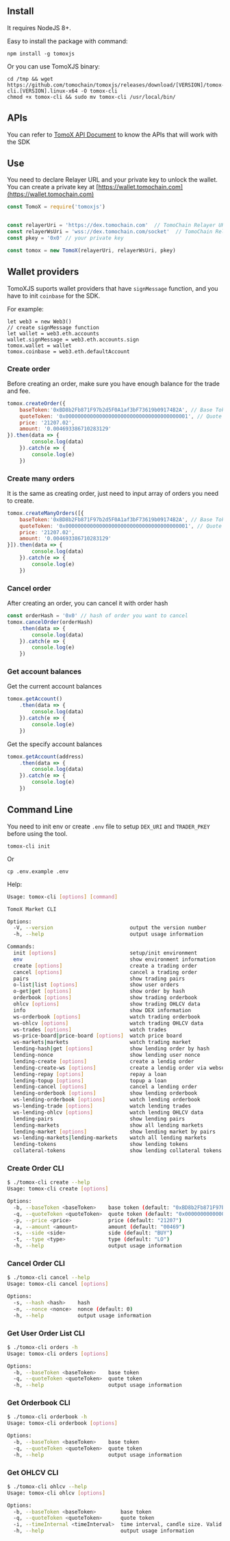 
## Install
It requires NodeJS 8+.

Easy to install the package with command:
```
npm install -g tomoxjs
```

Or you can use TomoXJS binary:
```
cd /tmp && wget https://github.com/tomochain/tomoxjs/releases/download/[VERSION]/tomox-cli.[VERSION].linux-x64 -O tomox-cli
chmod +x tomox-cli && sudo mv tomox-cli /usr/local/bin/
```

## APIs
You can refer to [TomoX API Document](https://apidocs.tomochain.com/#tomodex-apis) to know the APIs that will work with the SDK

## Use
You need to declare Relayer URL and your private key to unlock the wallet. You can create a private key at [https://wallet.tomochain.com](https://wallet.tomochain.com)
```javascript
const TomoX = require('tomoxjs')


const relayerUri = 'https://dex.tomochain.com'  // TomoChain Relayer URL
const relayerWsUri = 'wss://dex.tomochain.com/socket'  // TomoChain Relayer URL
const pkey = '0x0' // your private key

const tomox = new TomoX(relayerUri, relayerWsUri, pkey)
```

## Wallet providers
TomoXJS suports wallet providers that have `signMessage` function, and you have to init `coinbase` for the SDK.

For example:
```
let web3 = new Web3()
// create signMessage function
let wallet = web3.eth.accounts
wallet.signMessage = web3.eth.accounts.sign
tomox.wallet = wallet
tomox.coinbase = web3.eth.defaultAccount
```

### Create order
Before creating an order, make sure you have enough balance for the trade and fee.

```javascript
tomox.createOrder({
    baseToken:'0xBD8b2Fb871F97b2d5F0A1af3bF73619b09174B2A', // Base Token Address e.g BTC
    quoteToken: '0x0000000000000000000000000000000000000001', // Quote Token Address e.g TOMO
    price: '21207.02',
    amount: '0.004693386710283129'
}).then(data => {
        console.log(data)
    }).catch(e => {
        console.log(e)
    })
```

### Create many orders
It is the same as creating order, just need to input array of orders you need to create.

```javascript
tomox.createManyOrders([{
    baseToken:'0xBD8b2Fb871F97b2d5F0A1af3bF73619b09174B2A', // Base Token Address e.g BTC
    quoteToken: '0x0000000000000000000000000000000000000001', // Quote Token Address e.g TOMO
    price: '21207.02',
    amount: '0.004693386710283129'
}]).then(data => {
        console.log(data)
    }).catch(e => {
        console.log(e)
    })
```

### Cancel order
After creating an order, you can cancel it with order hash
```javascript
const orderHash = '0x0' // hash of order you want to cancel
tomox.cancelOrder(orderHash)
    .then(data => {
        console.log(data)
    }).catch(e => {
        console.log(e)
    })
```

### Get account balances
Get the current account balances
```javascript
tomox.getAccount()
    .then(data => {
        console.log(data)
    }).catch(e => {
        console.log(e)
    })
```
Get the specify account balances
```javascript
tomox.getAccount(address)
    .then(data => {
        console.log(data)
    }).catch(e => {
        console.log(e)
    })
```

## Command Line
You need to init env or create `.env` file to setup `DEX_URI` and `TRADER_PKEY` before using the tool.

```
tomox-cli init
```
Or
```
cp .env.example .env
```

Help:
```bash
Usage: tomox-cli [options] [command]

TomoX Market CLI

Options:
  -V, --version                         output the version number
  -h, --help                            output usage information

Commands:
  init [options]                        setup/init environment
  env                                   show environment information
  create [options]                      create a trading order
  cancel [options]                      cancel a trading order
  pairs                                 show trading pairs
  o-list|list [options]                 show user orders
  o-get|get [options]                   show order by hash
  orderbook [options]                   show trading orderbook
  ohlcv [options]                       show trading OHLCV data
  info                                  show DEX information
  ws-orderbook [options]                watch trading orderbook
  ws-ohlcv [options]                    watch trading OHLCV data
  ws-trades [options]                   watch trades
  ws-price-board|price-board [options]  watch price board
  ws-markets|markets                    watch trading market
  lending-hash|get [options]            show lending order by hash
  lending-nonce                         show lending user nonce
  lending-create [options]              create a lendig order
  lending-create-ws [options]           create a lendig order via websocket
  lending-repay [options]               repay a loan
  lending-topup [options]               topup a loan
  lending-cancel [options]              cancel a lending order
  lending-orderbook [options]           show lending orderbook
  ws-lending-orderbook [options]        watch lending orderbook
  ws-lending-trade [options]            watch lending trades
  ws-lending-ohlcv [options]            watch lending OHLCV data
  lending-pairs                         show lending pairs
  lending-markets                       show all lending markets
  lending-market [options]              show lending market by pairs
  ws-lending-markets|lending-markets    watch all lending markets
  lending-tokens                        show lending tokens
  collateral-tokens                     show lending collateral tokens
```

### Create Order CLI
```bash
$ ./tomox-cli create --help
Usage: tomox-cli create [options]

Options:
  -b, --baseToken <baseToken>    base token (default: "0xBD8b2Fb871F97b2d5F0A1af3bF73619b09174B2A")
  -q, --quoteToken <quoteToken>  quote token (default: "0x0000000000000000000000000000000000000001")
  -p, --price <price>            price (default: "21207")
  -a, --amount <amount>          amount (default: "00469")
  -s, --side <side>              side (default: "BUY")
  -t, --type <type>              type (default: "LO")
  -h, --help                     output usage information
```

### Cancel Order CLI
```bash
$ ./tomox-cli cancel --help
Usage: tomox-cli cancel [options]

Options:
  -s, --hash <hash>    hash
  -n, --nonce <nonce>  nonce (default: 0)
  -h, --help           output usage information
```

### Get User Order List CLI
```bash
$ ./tomox-cli orders -h
Usage: tomox-cli orders [options]

Options:
  -b, --baseToken <baseToken>    base token
  -q, --quoteToken <quoteToken>  quote token
  -h, --help                     output usage information

```

### Get Orderbook CLI
```bash
$ ./tomox-cli orderbook -h
Usage: tomox-cli orderbook [options]

Options:
  -b, --baseToken <baseToken>    base token
  -q, --quoteToken <quoteToken>  quote token
  -h, --help                     output usage information
```

### Get OHLCV CLI
```bash
$ ./tomox-cli ohlcv --help
Usage: tomox-cli ohlcv [options]

Options:
  -b, --baseToken <baseToken>        base token
  -q, --quoteToken <quoteToken>      quote token
  -i, --timeInternal <timeInterval>  time interval, candle size. Valid values: 1m, 3m, 5m, 15m, 30m, 1h, 2h, 4h, 6h, 8h, 12h, 1d, 1w, 1mo (1 month)
  -h, --help                         output usage information
```
